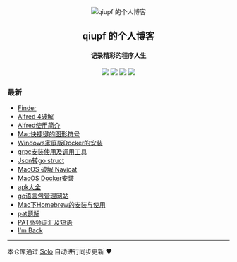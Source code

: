 <p align="center"><img alt="qiupf 的个人博客" src="https://static.b3log.org/images/brand/solo-32.png"></p><h2 align="center">
qiupf 的个人博客
</h2>

<h4 align="center">记录精彩的程序人生</h4>
<p align="center"><a title="qiupf 的个人博客" target="_blank" href="https://github.com/qiupf/solo-blog"><img src="https://img.shields.io/github/last-commit/qiupf/solo-blog.svg?style=flat-square&color=FF9900"></a>
<a title="GitHub repo size in bytes" target="_blank" href="https://github.com/qiupf/solo-blog"><img src="https://img.shields.io/github/repo-size/qiupf/solo-blog.svg?style=flat-square"></a>
<a title="Solo Version" target="_blank" href="https://github.com/b3log/solo/releases"><img src="https://img.shields.io/badge/solo-3.6.4-f1e05a.svg?style=flat-square&color=blueviolet"></a>
<a title="Hits" target="_blank" href="https://github.com/b3log/hits"><img src="https://hits.b3log.org/qiupf/solo-blog.svg"></a></p>

### 最新

* [Finder](http://www.meetpanda.xyz:8081/articles/2019/08/29/1567069294894.html)
* [Alfred 4破解](http://www.meetpanda.xyz:8081/articles/2019/08/29/1567067814681.html)
* [Alfred使用简介](http://www.meetpanda.xyz:8081/articles/2019/08/29/1567067149093.html)
* [Mac快捷键的图形符号](http://www.meetpanda.xyz:8081/articles/2019/08/29/1567065058925.html)
* [Windows家庭版Docker的安装](http://www.meetpanda.xyz:8081/articles/2019/08/28/1567001359935.html)
* [grpc安装使用及调用工具](http://www.meetpanda.xyz:8081/articles/2019/08/28/1566963931813.html)
* [Json转go struct](http://www.meetpanda.xyz:8081/articles/2019/08/28/1566963440031.html)
* [MacOS 破解 Navicat](http://www.meetpanda.xyz:8081/articles/2019/08/28/1566963344739.html)
* [MacOS Docker安装](http://www.meetpanda.xyz:8081/articles/2019/08/28/1566963044597.html)
* [apk大全](http://www.meetpanda.xyz:8081/articles/2019/08/28/1566962914609.html)
* [go语言包管理网站](http://www.meetpanda.xyz:8081/articles/2019/08/28/1566962809464.html)
* [Mac下Homebrew的安装与使用](http://www.meetpanda.xyz:8081/articles/2019/08/28/1566962649987.html)
* [pat题解](http://www.meetpanda.xyz:8081/articles/2019/08/28/1566958721818.html)
* [PAT高频词汇及短语](http://www.meetpanda.xyz:8081/articles/2019/08/28/1566954776154.html)
* [I‘m Back](http://www.meetpanda.xyz:8081/articles/2019/08/27/1566900838460.html)



---

本仓库通过 [Solo](https://github.com/b3log/solo) 自动进行同步更新 ❤️ 